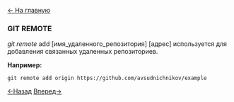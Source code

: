 [<- На главную](readme.md)

### GIT REMOTE

*git remote* add \[имя_удаленного_репозитория] \[адрес] используется для добавления связанных удаленных репозиториев.

**Например:**
```
git remote add origin https://github.com/avsudnichnikov/example
```

[<-Назад](clone.mdmd)
[Вперед->](fetch.md)